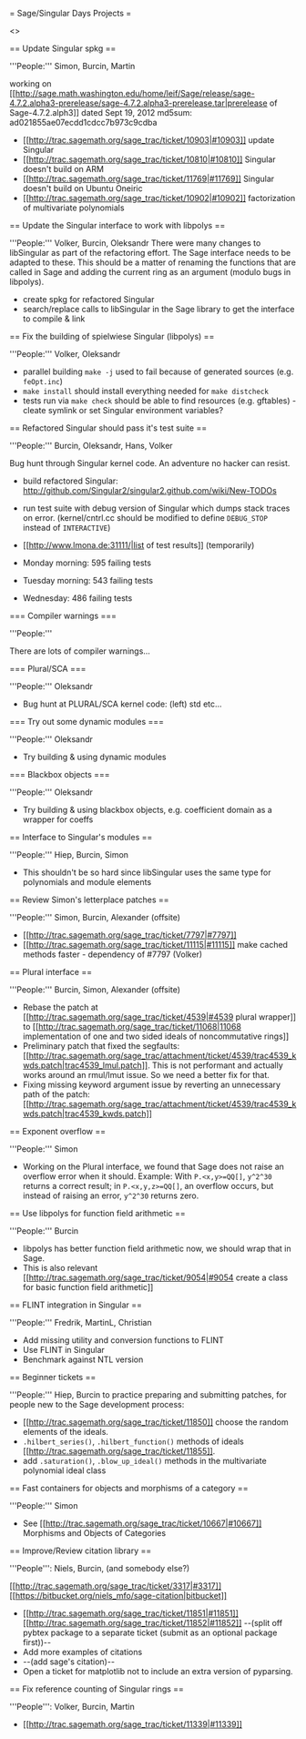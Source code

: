 = Sage/Singular Days Projects =

<<TableOfContents>>


== Update Singular spkg ==

'''People:''' Simon, Burcin, Martin

working on [[http://sage.math.washington.edu/home/leif/Sage/release/sage-4.7.2.alpha3-prerelease/sage-4.7.2.alpha3-prerelease.tar|prerelease of Sage-4.7.2.alph3]] dated Sept 19, 2012 md5sum: ad021855ae07ecdd1cdcc7b973c9cdba

 * [[http://trac.sagemath.org/sage_trac/ticket/10903|#10903]] update Singular
 * [[http://trac.sagemath.org/sage_trac/ticket/10810|#10810]] Singular doesn't build on ARM
 * [[http://trac.sagemath.org/sage_trac/ticket/11769|#11769]] Singular doesn't build on Ubuntu Oneiric
 * [[http://trac.sagemath.org/sage_trac/ticket/10902|#10902]] factorization of multivariate polynomials

== Update the Singular interface to work with libpolys ==

'''People:''' Volker, Burcin, Oleksandr
 There were many changes to libSingular as part of the refactoring effort. The Sage interface needs to be adapted to these. This should be a matter of renaming the functions that are called in Sage and adding the current ring as an argument (modulo bugs in libpolys).

 * create spkg for refactored Singular
 * search/replace calls to libSingular in the Sage library to get the interface to compile & link


== Fix the building of spielwiese Singular (libpolys) ==

'''People:''' Volker, Oleksandr

 * parallel building `make -j` used to fail because of generated sources (e.g. `feOpt.inc`)
 * `make install` should install everything needed for `make distcheck`
 * tests run via `make check` should be able to find resources (e.g. gftables) - cleate symlink or set Singular environment variables?


== Refactored Singular should pass it's test suite ==

'''People:''' Burcin, Oleksandr, Hans, Volker

Bug hunt through Singular kernel code. An adventure no hacker can resist.

 * build refactored Singular: http://github.com/Singular2/singular2.github.com/wiki/New-TODOs
 * run test suite with debug version of Singular which dumps stack traces on error. (kernel/cntrl.cc should be modified to define `DEBUG_STOP` instead of `INTERACTIVE`)

 * [[http://www.lmona.de:31111/|list of test results]] (temporarily)
 * Monday morning: 595 failing tests
 * Tuesday morning: 543 failing tests
 * Wednesday: 486 failing tests

=== Compiler warnings ===

'''People:'''

There are lots of compiler warnings...

=== Plural/SCA ===

'''People:''' Oleksandr

 * Bug hunt at PLURAL/SCA kernel code: (left) std etc...

=== Try out some dynamic modules ===

'''People:''' Oleksandr

 * Try building & using dynamic modules

=== Blackbox objects ===

'''People:''' Oleksandr

 * Try building & using blackbox objects, e.g. coefficient domain as a wrapper for coeffs


== Interface to Singular's modules ==

'''People:''' Hiep, Burcin, Simon

 * This shouldn't be so hard since libSingular uses the same type for polynomials and module elements

== Review Simon's letterplace patches ==

'''People:''' Simon, Burcin, Alexander (offsite)

 * [[http://trac.sagemath.org/sage_trac/ticket/7797|#7797]]
 * [[http://trac.sagemath.org/sage_trac/ticket/11115|#11115]] make cached methods faster - dependency of #7797 (Volker)

== Plural interface ==

'''People:''' Burcin, Simon, Alexander (offsite)

 * Rebase the patch at [[http://trac.sagemath.org/sage_trac/ticket/4539|#4539 plural wrapper]] to [[http://trac.sagemath.org/sage_trac/ticket/11068|11068 implementation of one and two sided ideals of noncommutative rings]] 
 * Preliminary patch that fixed the segfaults: [[http://trac.sagemath.org/sage_trac/attachment/ticket/4539/trac4539_kwds.patch|trac4539_lmul.patch]]. This is not performant and actually works around an rmul/lmut issue. So we need a better fix for that.
 * Fixing missing keyword argument issue by reverting an unnecessary path of the patch: [[http://trac.sagemath.org/sage_trac/attachment/ticket/4539/trac4539_kwds.patch|trac4539_kwds.patch]]

== Exponent overflow ==

'''People:''' Simon

 * Working on the Plural interface, we found that Sage does not raise an overflow error when it should. Example: With `P.<x,y>=QQ[]`, `y^2^30` returns a correct result; in `P.<x,y,z>=QQ[]`, an overflow occurs, but instead of raising an error, `y^2^30` returns zero.

== Use libpolys for function field arithmetic ==

'''People:''' Burcin

 * libpolys has better function field arithmetic now, we should wrap that in Sage.
 * This is also relevant [[http://trac.sagemath.org/sage_trac/ticket/9054|#9054 create a class for basic function field arithmetic]]

== FLINT integration in Singular ==

'''People:''' Fredrik, MartinL, Christian

 * Add missing utility and conversion functions to FLINT
 * Use FLINT in Singular
 * Benchmark against NTL version

== Beginner tickets ==

'''People:''' Hiep, Burcin
to practice preparing and submitting patches, for people new to the Sage development process:
 * [[http://trac.sagemath.org/sage_trac/ticket/11850]] choose the random elements of the ideals.
 * `.hilbert_series()`, `.hilbert_function()` methods of ideals [[http://trac.sagemath.org/sage_trac/ticket/11855]].
 * add `.saturation()`, `.blow_up_ideal()` methods in the multivariate polynomial ideal class

== Fast containers for objects and morphisms of a category ==

'''People:''' Simon

 * See [[http://trac.sagemath.org/sage_trac/ticket/10667|#10667]] Morphisms and Objects of Categories

== Improve/Review citation library ==

'''People''': Niels, Burcin, (and somebody else?)

[[http://trac.sagemath.org/sage_trac/ticket/3317|#3317]] [[https://bitbucket.org/niels_mfo/sage-citation|bitbucket]]

 * [[http://trac.sagemath.org/sage_trac/ticket/11851|#11851]] [[http://trac.sagemath.org/sage_trac/ticket/11852|#11852]] --(split off pybtex package to a separate ticket (submit as an optional package first))--
 * Add more examples of citations
 * --(add sage's citation)--
 * Open a ticket for matplotlib not to include an extra version of pyparsing.

== Fix reference counting of Singular rings ==

'''People''': Volker, Burcin, Martin

 * [[http://trac.sagemath.org/sage_trac/ticket/11339|#11339]]
